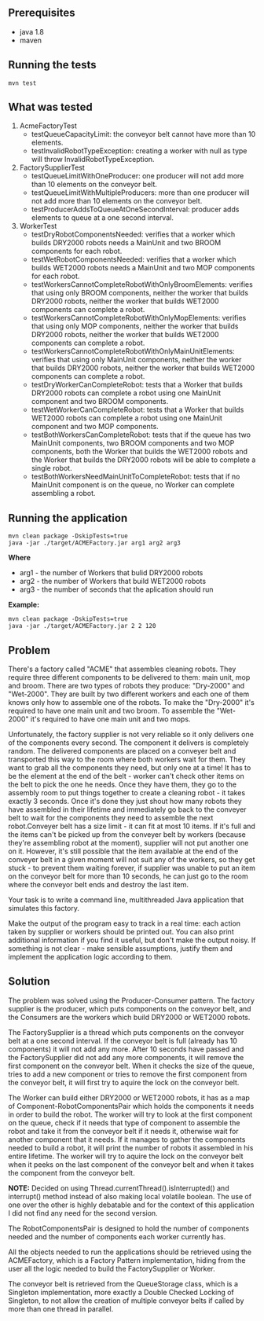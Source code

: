 ## Prerequisites
- java 1.8 
- maven

## Running the tests
```
mvn test
```

## What was tested
1. AcmeFactoryTest
    - testQueueCapacityLimit: the conveyor belt cannot have more than 10 elements.
    - testInvalidRobotTypeException: creating a worker with null as type will throw InvalidRobotTypeException.
2. FactorySupplierTest
    - testQueueLimitWithOneProducer: one producer will not add more than 10 elements on the conveyor belt.
    - testQueueLimitWithMultipleProducers: more than one producer will not add more than 10 elements on the conveyor belt.
    - testProducerAddsToQueueAtOneSecondInterval: producer adds elements to queue at a one second interval.
3. WorkerTest
    - testDryRobotComponentsNeeded: verifies that a worker which builds DRY2000 robots needs a MainUnit and two BROOM 
    components for each robot.
    - testWetRobotComponentsNeeded: verifies that a worker which builds WET2000 robots needs a MainUnit and two MOP
    components for each robot.
    - testWorkersCannotCompleteRobotWithOnlyBroomElements: verifies that using only BROOM components, neither the worker
    that builds DRY2000 robots, neither the worker that builds WET2000 components can complete a robot.
    - testWorkersCannotCompleteRobotWithOnlyMopElements: verifies that using only MOP components, neither the worker
    that builds DRY2000 robots, neither the worker that builds WET2000 components can complete a robot.
    - testWorkersCannotCompleteRobotWithOnlyMainUnitElements: verifies that using only MainUnit components, neither 
    the worker that builds DRY2000 robots, neither the worker that builds WET2000 components can complete a robot.
    - testDryWorkerCanCompleteRobot: tests that a Worker that builds DRY2000 robots can complete a robot using one
    MainUnit component and two BROOM components.
    - testWetWorkerCanCompleteRobot: tests that a Worker that builds WET2000 robots can complete a robot using one
    MainUnit component and two MOP components.
    - testBothWorkersCanCompleteRobot: tests that if the queue has two MainUnit components, two BROOM components and two
    MOP components, both the Worker that builds the WET2000 robots and the Worker that builds the DRY2000 robots will be 
    able to complete a single robot.
    - testBothWorkersNeedMainUnitToCompleteRobot: tests that if no MainUnit component is on the queue, no Worker can 
    complete assembling a robot.

## Running the application
```
mvn clean package -DskipTests=true
java -jar ./target/ACMEFactory.jar arg1 arg2 arg3
```

**Where**
- arg1 - the number of Workers that bulid DRY2000 robots
- arg2 - the number of Workers that build WET2000 robots
- arg3 - the number of seconds that the aplication should run

**Example:**
```
mvn clean package -DskipTests=true
java -jar ./target/ACMEFactory.jar 2 2 120
```

## Problem
There's a factory called "ACME" that assembles cleaning robots. They require three different components to  be delivered 
to them: main unit, mop and broom. There are two types of robots they produce: "Dry-2000" and "Wet-2000". They are built 
by two different workers and each one of them knows only how to assemble  one of the robots. To make the "Dry-2000" it's 
required to have one main unit and two broom. To assemble the "Wet-2000" it's required to have one main unit and two mops.

Unfortunately, the factory supplier is not very reliable so it only delivers one of the components every second. The 
component it delivers is completely random. The delivered components are placed on a conveyer belt and transported this 
way to the room where both workers wait for them. They want to grab all the components they need, but only one at a time! 
It has to be the element at the end of the belt - worker can't check other items on the belt to pick the one he needs. 
Once they have them, they go to the assembly room to put things together to create a cleaning robot - it takes exactly 3 
seconds. Once it's done they just shout how many robots they have assembled in their lifetime and immediately go back to 
the conveyer belt to wait for the components they need to assemble the next robot.Conveyer belt has a size limit - it can 
fit at most 10 items. If it's full and the items can't be picked up from the conveyer belt by workers (because they're 
assembling robot at the moment), supplier will not put another one on it. However, it's still possible that the item 
available at the end of the conveyer belt in a given moment will not suit any of the workers, so they get stuck - to 
prevent them waiting forever, if supplier was unable to put an item on the conveyor belt for more than 10 seconds, he can 
just go to the room where the conveyor belt ends and destroy the last item.  

Your task is to write a command line, multithreaded Java application that simulates this factory. 

Make the output of the program easy to track in a real time: each action taken by supplier or workers should be printed out. 
You can also print additional information if you find it useful, but don't make the output noisy. If something is not clear - 
make sensible assumptions, justify them and implement the application logic according to them.

## Solution

The problem was solved using the Producer-Consumer pattern. The factory supplier is the producer, which puts components on 
the conveyor belt, and the Consumers are the workers which build DRY2000 or WET2000 robots.

The FactorySupplier is a thread which puts components on the conveyor belt at a one second interval. If the conveyor belt 
is full (already has 10 components) it will not add any more. After 10 seconds have passed and the FactorySupplier did not
add any more components, it will remove the first component on the conveyor belt. When it checks the size of the queue, 
tries to add a new component or tries to remove the first component from the conveyor belt, it will first try to 
aquire the lock on the conveyor belt.

The Worker can build either DRY2000 or WET2000 robots, it has as a map of Component-RobotComponentsPair which holds the 
components it needs in order to build the robot. The worker will try to look at the first component on the queue, check 
if it needs that type of component to assemble the robot and take it from the conveyor belt if it needs it, otherwise 
wait for another component that it needs. If it manages to gather the components needed to build a robot, it will print 
the number of robots  it assembled in his entire lifetime. The worker will try to aquire the lock on the conveyor belt 
when it peeks on the last component of the conveyor belt and when it takes the component from the conveyor belt.

**NOTE:** Decided on using Thread.currentThread().isInterrupted() and interrupt() method instead of also making local 
volatile boolean. The use of one over the other is highly debatable and for the context of this application I  did not 
find any need for the second version.

The RobotComponentsPair is designed to hold the number of components needed and the number of components each worker 
currently has.

All the objects needed to run the applications should be retrieved using the ACMEFactory, which is a Factory Pattern 
implementation, hiding from the user all the logic needed to build the FactorySupplier or Worker. 

The conveyor belt is retrieved from the QueueStorage class, which is a Singleton implementation, more exactly a 
Double Checked Locking of Singleton, to not allow the creation of multiple conveyor belts if called by 
more than one thread in parallel. 


